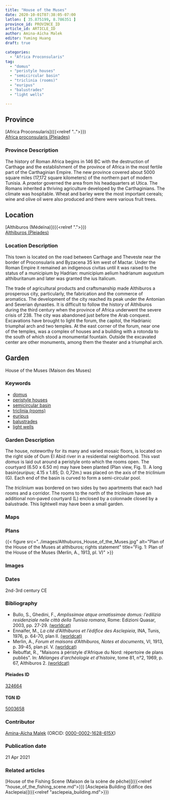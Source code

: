 ```yaml
---
title: "House of the Muses"
date: 2020-10-01T07:38:05-07:00
latlon: [ 35.875199, 8.786351 ]
province_id: PROVINCE_ID
article_id: ARTICLE_ID
author: Amina-Aïcha Malek
editor: Yuming Huang
draft: true

categories:
  - "Africa Proconsularis"
tag:
  - "domus"
  - "peristyle houses"
  - "semicircular basin"
  - "triclinia (rooms)"
  - "euripus"
  - "balustrades"
  - "light wells"

---
```


## Province
[Africa Proconsularis]({{<relref "..">}}) \
[Africa proconsularis (Pleiades)](https://pleiades.stoa.org/places/991341)

### Province Description
The history of Roman Africa begins in 146 BC with the destruction of Carthage and the establishment of the province of Africa in the most fertile part of the Carthaginian Empire.  The new province covered about 5000 square miles (17,172 square kilometers) of the northern part of modern Tunisia.  A *praetor* governed the area from his headquarters at Utica.  The Romans inherited a thriving agriculture developed by the Carthaginians.  The climate was hospitable.  Wheat and barley were the most important cereals; wine and olive oil were also produced and there were various fruit trees.

## Location

[Althiburos (Médeïna)]({{<relref ".">}}) \
[Althiburos (Pleiades)](https://pleiades.stoa.org/places/324664)

### Location Description
This town is located on the road between Carthage and Theveste near the border of Proconsularis and Byzacena 35 km west of Mactar. Under the Roman Empire it remained an indigenous civitas until it was raised to the status of a municipium by Hadrian: municipium aelium hadrianum augustum althiburitanum and later was granted the ius Italicum.

The trade of agricultural products and craftsmanship made Althiburos a prosperous city, particularly, the fabrication and the commerce of aromatics. The development of the city reached its peak under the Antonian and Severian dynasties. It is difficult to follow the history of Althiburos during the third century when the province of Africa underwent the severe crisis of 238. The city was abandoned just before the Arab conquest.  Excavations have brought to light the forum, the capitol, the Hadrianic triumphal arch and two temples. At the east corner of the forum, near one of the temples, was a complex of houses and a building with a rotonda to the south of which stood a monumental fountain. Outside the excavated center are other monuments, among them the theater and a triumphal arch.

<!--## Sublocation-->

<!--
[AREA WITHIN LOCATION, LIKE “PALATINE HILL”](GEOREFERENCE LINK)
A sublocation is any area larger than an individual garden, but located within a location. I would always try to include a link to a controlled vocabulary here if possible. This ID may well be different from the Garden ID, e.g., Pompeii versus a Garden in one of the houses which has its own Pleiades ID.
-->

<!--### Sublocation Description-->

<!-- DESCRIPTION -->

## Garden
House of the Muses (Maison des Muses)

### Keywords
- [domus](http://vocab.getty.edu/page/aat/300005506)
- [peristyle houses](http://vocab.getty.edu/page/aat/300005452)
- [semicircular basin](#)
- [triclinia (rooms)](http://vocab.getty.edu/page/aat/300004359)
- [euripus](#)
- [balustrades](http://vocab.getty.edu/page/aat/300001989)
- [light wells](http://vocab.getty.edu/page/aat/300004321)

<!-- [urban villas](#) -->


### Garden Description
The house, noteworthy for its many and varied mosaic floors, is located on the right side of Oum El Abid river in a residential neighborhood. This vast *domus* is laid out around a peristyle onto which the rooms open. The courtyard (6.50 x 6.50 m) may have been planted (Plan view, Fig. 1).  A long basin(*euripus*; 4.15 x 1.85; D. 0,72m.) was placed on the axis of the *triclinium* (G). Each end of the basin is curved to form a semi-circular pool.

The *triclinium* was bordered on two sides by two apartments that each had rooms and a corridor. The rooms to the north of the *triclinium* have an additional non-paved courtyard (L) enclosed by a colonnade closed by a balustrade. This lightwell may have been a small garden.


### Maps

<!--
{{< figure src="IMG_URL" alt="ALT_TEXT" title="CAPTION" >}}
-->

### Plans
{{< figure src="../images/Althuburos_House_of_the_Muses.jpg" alt="Plan of the House of the Muses at althiburos; rights statement" title="Fig. 1: Plan of the House of the Muses (Merlin, A., 1913, pl. V)" >}}

### Images

<!--
{{< figure src="IMG_URL" alt="ALT_TEXT" title="CAPTION" >}}
-->

### Dates
2nd-3rd century CE

### Bibliography
- Bullo, S., Ghedini, F., *Amplissimae atque ornatissimae domus: l’edilizia residenziale nelle città della Tunisia romana*, Rome: Edizioni Quasar, 2003, pp. 27-29. [(worldcat)](http://www.worldcat.org/oclc/989088620)
- Ennaifer, M., *La cité d’Althiburos et l’édifice des Asclepieia*, INA, Tunis, 1976, p. 64-70, plan II. [(worldcat)](http://www.worldcat.org/oclc/963483765)
- Merlin, A., *Forum et maisons d’Althiburos, Notes et documents*, VI, 1913, p. 39-45, plan pl. V. [(worldcat)](http://www.worldcat.org/oclc/490070526)
- Rebuffat, R., "Maisons à péristyle d'Afrique du Nord: répertoire de plans publiés". In: *Mélanges d'archéologie et d'histoire*, tome 81, n°2, 1969, p. 67, Althiburos 2. [(worldcat)](http://www.worldcat.org/oclc/493279757)



<!--#### Periodo ID-->

<!-- [PERIODO_ID](https://pleiades.stoa.org/places/PLEIADES_ID) -->

#### Pleiades ID
[324664](https://pleiades.stoa.org/places/324664)

#### TGN ID
[5003658](http://vocab.getty.edu/page/tgn/5003658)

### Contributor
[Amina-Aïcha Malek](link) (ORCID: [0000-0002-1628-615X](https://orcid.org/0000-0002-1628-615X))

### Publication date

21 Apr 2021

### Related articles
[House of the Fishing Scene (Maison de la scène de pêche)]({{<relref "house_of_the_fishing_scene.md">}})
[Asclepeia Building (Edifice des Asclepeia)]({{<relref "asclepeia_building.md">}})
